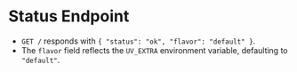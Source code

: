 # Status Endpoint

- `GET /` responds with `{ "status": "ok", "flavor": "default" }`.
- The `flavor` field reflects the `UV_EXTRA` environment variable, defaulting to `"default"`.
